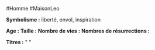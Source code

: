 #Homme #MaisonLeo

**Symbolisme :** liberté, envol, inspiration

**Age :**
**Taille :**
**Nombre de vies :**
**Nombres de résurrections :**

**Titres :** 
"
"


